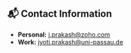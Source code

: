 ## 📬 Contact Information

- <i class="fa fa-envelope" aria-hidden="true"></i> **Personal:** [j.prakash@zoho.com](mailto:j.prakash@zoho.com)
- <i class="fa fa-envelope" aria-hidden="true"></i> **Work:** [jyoti.prakash@uni-passau.de](mailto:jyoti.prakash@uni-passau.de)
